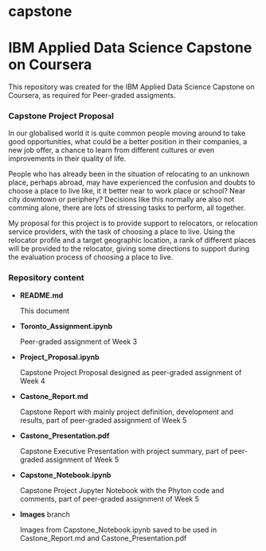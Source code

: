 # capstone
# IBM Applied Data Science Capstone on Coursera
This repository was created for the IBM Applied Data Science Capstone on Coursera, as required for Peer-graded assigments.

### Capstone Project Proposal

In our globalised world it is quite common people moving around to take good opportunities, what could be a better position in their companies, a new job offer, a chance to learn from different cultures or even improvements in their quality of life.

People who has already been in the situation of relocating to an unknown place, perhaps abroad, may have experienced the confusion and doubts to choose a place to live like, it it better near to work place or school? Near city downtown or periphery? Decisions like this normally are also not comming alone, there are lots of stressing tasks to perform, all together.

My proposal for this project is to provide support to relocators, or relocation service providers, with the task of choosing a place to live. Using the relocator profile and a target geographic location, a rank of different places will be provided to the relocator, giving some directions to support during the evaluation process of choosing a place to live.

### Repository content

- __README.md__

    This document

- __Toronto_Assignment.ipynb__

    Peer-graded assignment of Week 3
    
- __Project_Proposal.ipynb__

    Capstone Project Proposal designed as peer-graded assignment of Week 4

- __Castone_Report.md__

    Capstone Report with mainly project definition, development and results, part of peer-graded assignment of Week 5

- __Castone_Presentation.pdf__

    Capstone Executive Presentation with project summary, part of peer-graded assignment of Week 5

- __Capstone_Notebook.ipynb__

    Capstone Project Jupyter Notebook with the Phyton code and comments, part of peer-graded assignment of Week 5

- __Images__ branch

    Images from Capstone_Notebook.ipynb saved to be used in Castone_Report.md and Castone_Presentation.pdf
